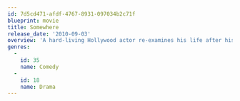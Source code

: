 ```yaml
---
id: 7d5cd471-afdf-4767-8931-097034b2c71f
blueprint: movie
title: Somewhere
release_date: '2010-09-03'
overview: 'A hard-living Hollywood actor re-examines his life after his 11-year-old daughter surprises him with a visit.'
genres:
  -
    id: 35
    name: Comedy
  -
    id: 18
    name: Drama
---
```

